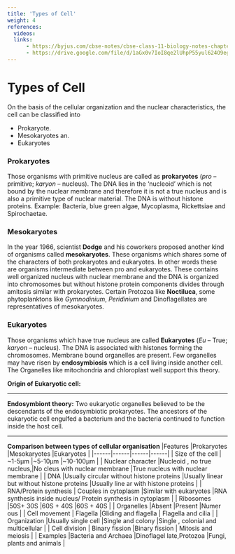 ```yaml
---
title: 'Types of Cell'
weight: 4
references:
  videos:
  links:
      - https://byjus.com/cbse-notes/cbse-class-11-biology-notes-chapter-8-cell-the-unit-of-life/
      - https://drive.google.com/file/d/1aGx0v7IoI8qe2lUhpP55yul624O9egHm/view
---
```


# Types of Cell

On the basis of the cellular organization and the nuclear characteristics, the cell can be classified into
- Prokaryote. 
- Mesokaryotes an. 
- Eukaryotes

### Prokaryotes

Those organisms with primitive nucleus are called as **prokaryotes** (_pro_ – primitive; _karyon_ – nucleus). The DNA lies in the ‘nucleoid’ which is not bound by the nuclear membrane and therefore it is not a true nucleus and is also a primitive type of nuclear material. The DNA is without histone proteins. Example: Bacteria, blue green algae, Mycoplasma, Rickettsiae and Spirochaetae. 

### Mesokaryotes

In the year 1966, scientist **Dodge** and his coworkers proposed another kind of organisms called **mesokaryotes**. These organisms which shares some of the characters of both prokaryotes and eukaryotes. In other words these are organisms intermediate between pro and eukaryotes. These contains well organized nucleus with nuclear membrane and the DNA is organized into chromosomes but without histone protein components divides through amitosis similar with prokaryotes. Certain Protozoa like **Noctiluca**, some phytoplanktons like _Gymnodinium_, _Peridinium_ and Dinoflagellates are representatives of mesokaryotes.

### Eukaryotes

Those organisms which have true nucleus are called **Eukaryotes** (_Eu_ – True; _karyon_ – nucleus). The DNA is associated with histones forming the chromosomes. Membrane bound organelles are present. Few organelles may have risen by **endosymbiosis** which is a cell living inside another cell. The Organelles like mitochondria and chloroplast well support this theory.

**Origin of Eukaryotic cell:**

---
**Endosymbiont theory:** Two eukaryotic organelles believed to be the descendants of the endosymbiotic prokaryotes. The ancestors of the eukaryotic cell engulfed a bacterium and the bacteria continued to function inside the host cell.

---
**Comparison between types of cellular organisation**
|Features |Prokaryotes |Mesokaryotes |Eukaryotes |
|------|------|------|------|
| Size of the cell | ~1-5µm |~5-10µm |~10-100µm |
| Nuclear character |Nucleoid , no true nucleus,|No cleus with nuclear membrane |True nucleus with nuclear membrane |
| DNA |Usually circular without  histone proteins |Usually linear but without histone proteins |Usually line ar with histone proteins |
| RNA/Protein synthesis | Couples in cytoplasm |Similar with eukaryotes |RNA synthesis inside nucleus/ Protein synthesis in cytoplasm |
| Ribosomes |50S+ 30S |60S + 40S |60S + 40S |
| Organelles |Absent |Present |Numer ous |
| Cell  movement | Flagella |Gliding and flagella | Flagella and cilia |
| Organization |Usually single cell |Single and colony |Single , colonial and multicellular |
| Cell division | Binary fission |Binary fission | Mitosis and meiosis |
| Examples |Bacteria and Archaea |Dinoflagel late,Protozoa |Fungi, plants and animals |

